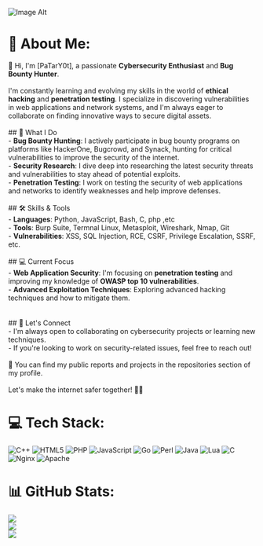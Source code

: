  ![Image Alt]([image_url](https://github.com/PaTarY0t/PatarY0t/blob/e748ab6a2a80a27e8ca46663286d0973778b7eee/1.jpg))
# 💫 About Me:
👋 Hi, I'm [PaTarY0t], a passionate **Cybersecurity Enthusiast** and **Bug Bounty Hunter**.<br><br>I'm constantly learning and evolving my skills in the world of **ethical hacking** and **penetration testing**. I specialize in discovering vulnerabilities in web applications and network systems, and I'm always eager to collaborate on finding innovative ways to secure digital assets.<br><br>## 🔐 What I Do<br>- **Bug Bounty Hunting**: I actively participate in bug bounty programs on platforms like HackerOne, Bugcrowd, and Synack, hunting for critical vulnerabilities to improve the security of the internet.<br>- **Security Research**: I dive deep into researching the latest security threats and vulnerabilities to stay ahead of potential exploits.<br>- **Penetration Testing**: I work on testing the security of web applications and networks to identify weaknesses and help improve defenses.<br>  <br>## 🛠️ Skills & Tools<br>- **Languages**: Python, JavaScript, Bash, C, php ,etc<br>- **Tools**: Burp Suite, Termnal Linux, Metasploit, Wireshark, Nmap, Git<br>- **Vulnerabilities**: XSS, SQL Injection, RCE, CSRF, Privilege Escalation, SSRF, etc.<br><br>## 💻 Current Focus<br>- **Web Application Security**: I'm focusing on **penetration testing** and improving my knowledge of **OWASP top 10 vulnerabilities**.<br>- **Advanced Exploitation Techniques**: Exploring advanced hacking techniques and how to mitigate them.<br>  <br><br>## 🌱 Let's Connect<br>- I'm always open to collaborating on cybersecurity projects or learning new techniques.<br>- If you're looking to work on security-related issues, feel free to reach out!<br><br>🔗 You can find my public reports and projects in the repositories section of my profile.<br><br>Let's make the internet safer together! 🕵️‍♂️<br>


# 💻 Tech Stack:
![C++](https://img.shields.io/badge/c++-%2300599C.svg?style=for-the-badge&logo=c%2B%2B&logoColor=white) ![HTML5](https://img.shields.io/badge/html5-%23E34F26.svg?style=for-the-badge&logo=html5&logoColor=white) ![PHP](https://img.shields.io/badge/php-%23777BB4.svg?style=for-the-badge&logo=php&logoColor=white) ![JavaScript](https://img.shields.io/badge/javascript-%23323330.svg?style=for-the-badge&logo=javascript&logoColor=%23F7DF1E) ![Go](https://img.shields.io/badge/go-%2300ADD8.svg?style=for-the-badge&logo=go&logoColor=white) ![Perl](https://img.shields.io/badge/perl-%2339457E.svg?style=for-the-badge&logo=perl&logoColor=white) ![Java](https://img.shields.io/badge/java-%23ED8B00.svg?style=for-the-badge&logo=openjdk&logoColor=white) ![Lua](https://img.shields.io/badge/lua-%232C2D72.svg?style=for-the-badge&logo=lua&logoColor=white) ![C](https://img.shields.io/badge/c-%2300599C.svg?style=for-the-badge&logo=c&logoColor=white) ![Nginx](https://img.shields.io/badge/nginx-%23009639.svg?style=for-the-badge&logo=nginx&logoColor=white) ![Apache](https://img.shields.io/badge/apache-%23D42029.svg?style=for-the-badge&logo=apache&logoColor=white)
# 📊 GitHub Stats:
![](https://github-readme-stats.vercel.app/api?username=patary0t&theme=dark&hide_border=false&include_all_commits=false&count_private=false)<br/>
![](https://nirzak-streak-stats.vercel.app/?user=patary0t&theme=dark&hide_border=false)<br/>
![](https://github-readme-stats.vercel.app/api/top-langs/?username=patary0t&theme=dark&hide_border=false&include_all_commits=false&count_private=false&layout=compact)



